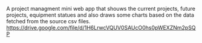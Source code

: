 A project managment mini web app that shouws the current projects, future projects, equipment statues and also draws some charts based on the data fetched from the source csv files.
https://drive.google.com/file/d/1H6LrwcVQUV0SAUcO0hs0pWEXZNm2pSQP
